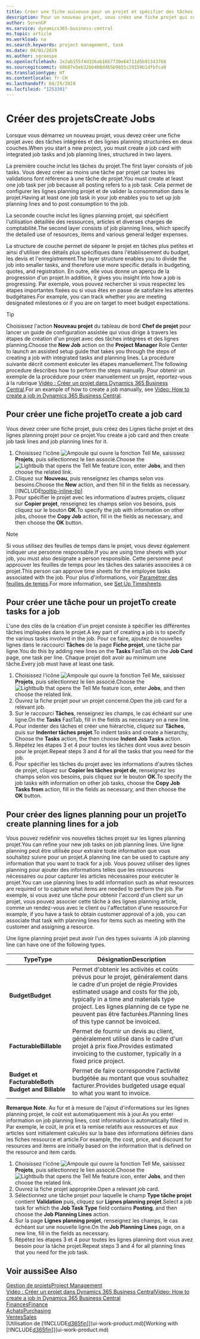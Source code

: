 ```yaml
---
title: Créer une fiche suiveuse pour un projet et spécifier des tâches| Microsoft Docs
description: Pour un nouveau projet, vous créez une fiche projet qui contient les tâches projet et les lignes planning, pour vous aider à gérer la progression et les budgets.
author: SorenGP
ms.service: dynamics365-business-central
ms.topic: article
ms.workload: na
ms.search.keywords: project management, task
ms.date: 04/01/2019
ms.author: sgroespe
ms.openlocfilehash: 2e2ab155f4d326ab16b7730e64711d5b91343768
ms.sourcegitcommit: 60b87e5eb32bb408dd65b9855c29159b1dfbfca8
ms.translationtype: HT
ms.contentlocale: fr-CH
ms.lasthandoff: 04/29/2019
ms.locfileid: "1253301"
---
```

# <a name="create-jobs"></a><span data-ttu-id="14162-103">Créer des projets</span><span class="sxs-lookup"><span data-stu-id="14162-103">Create Jobs</span></span>
<span data-ttu-id="14162-104">Lorsque vous démarrez un nouveau projet, vous devez créer une fiche projet avec des tâches intégrées et des lignes planning structurées en deux couches.</span><span class="sxs-lookup"><span data-stu-id="14162-104">When you start a new project, you must create a job card with integrated job tasks and job planning lines, structured in two layers.</span></span>  

<span data-ttu-id="14162-105">La première couche inclut les tâches du projet.</span><span class="sxs-lookup"><span data-stu-id="14162-105">The first layer consists of job tasks.</span></span> <span data-ttu-id="14162-106">Vous devez créer au moins une tâche par projet car toutes les validations font référence à une tâche de projet.</span><span class="sxs-lookup"><span data-stu-id="14162-106">You must create at least one job task per job because all posting refers to a job task.</span></span> <span data-ttu-id="14162-107">Cela permet de configurer les lignes planning projet et de valider la consommation dans le projet.</span><span class="sxs-lookup"><span data-stu-id="14162-107">Having at least one job task in your job enables you to set up job planning lines and to post consumption to the job.</span></span>

<span data-ttu-id="14162-108">La seconde couche inclut les lignes planning projet, qui spécifient l'utilisation détaillée des ressources, articles et diverses charges de comptabilité.</span><span class="sxs-lookup"><span data-stu-id="14162-108">The second layer consists of job planning lines, which specify the detailed use of resources, items and various general ledger expenses.</span></span>

<span data-ttu-id="14162-109">La structure de couche permet de séparer le projet en tâches plus petites et ainsi d'utiliser des détails plus spécifiques dans l'établissement du budget, les devis et l'enregistrement.</span><span class="sxs-lookup"><span data-stu-id="14162-109">The layer structure enables you to divide the job into smaller tasks, and therefore use more specific details in budgeting, quotes, and registration.</span></span> <span data-ttu-id="14162-110">En outre, elle vous donne un aperçu de la progression d'un projet.</span><span class="sxs-lookup"><span data-stu-id="14162-110">In addition, it gives you insight into how a job is progressing.</span></span> <span data-ttu-id="14162-111">Par exemple, vous pouvez rechercher si vous respectez les étapes importantes fixées ou si vous êtes en passe de satisfaire les attentes budgétaires.</span><span class="sxs-lookup"><span data-stu-id="14162-111">For example, you can track whether you are meeting designated milestones or if you are on target to meet budget expectations.</span></span>

> [!TIP]
> <span data-ttu-id="14162-112">Choisissez l'action **Nouveau projet** du tableau de bord **Chef de projet** pour lancer un guide de configuration assistée qui vous dirige à travers les étapes de création d'un projet avec des tâches intégrées et des lignes planning.</span><span class="sxs-lookup"><span data-stu-id="14162-112">Choose the **New Job** action on the **Project Manager** Role Center to launch an assisted setup guide that takes you through the steps of creating a job with integrated tasks and planning lines.</span></span> <span data-ttu-id="14162-113">La procédure suivante décrit comment exécuter les étapes manuellement.</span><span class="sxs-lookup"><span data-stu-id="14162-113">The following procedure describes how to perform the steps manually.</span></span> <span data-ttu-id="14162-114">Pour obtenir un exemple de la procédure pour créer manuellement un projet, reportez-vous à la rubrique [Vidéo : Créer un projet dans Dynamics 365 Business Central](https://www.youtube.com/watch?v=VqaPWr7BWmw).</span><span class="sxs-lookup"><span data-stu-id="14162-114">For an example of how to create a job manually, see [Video: How to create a job in Dynamics 365 Business Central](https://www.youtube.com/watch?v=VqaPWr7BWmw).</span></span>

## <a name="to-create-a-job-card"></a><span data-ttu-id="14162-115">Pour créer une fiche projet</span><span class="sxs-lookup"><span data-stu-id="14162-115">To create a job card</span></span>
<span data-ttu-id="14162-116">Vous devez créer une fiche projet, puis créez des Lignes tâche projet et des lignes planning projet pour ce projet.</span><span class="sxs-lookup"><span data-stu-id="14162-116">You create a job card and then create job task lines and job planning lines for it.</span></span>

1. <span data-ttu-id="14162-117">Choisissez l'icône ![Ampoule qui ouvre la fonction Tell Me](media/ui-search/search_small.png "Dites-moi ce que vous voulez faire"), saisissez **Projets**, puis sélectionnez le lien associé.</span><span class="sxs-lookup"><span data-stu-id="14162-117">Choose the ![Lightbulb that opens the Tell Me feature](media/ui-search/search_small.png "Tell me what you want to do") icon, enter **Jobs**, and then choose the related link.</span></span>  
2. <span data-ttu-id="14162-118">Cliquez sur **Nouveau**, puis renseignez les champs selon vos besoins.</span><span class="sxs-lookup"><span data-stu-id="14162-118">Choose the **New** action, and then fill in the fields as necessary.</span></span> [!INCLUDE[tooltip-inline-tip](includes/tooltip-inline-tip_md.md)]
3. <span data-ttu-id="14162-119">Pour spécifier le projet avec les informations d'autres projets, cliquez sur **Copier projet**, renseignez les champs selon vos besoins, puis cliquez sur le bouton **OK**.</span><span class="sxs-lookup"><span data-stu-id="14162-119">To specify the job with information on other jobs, choose the **Copy Job** action, fill in the fields as necessary, and then choose the **OK** button.</span></span>

> [!NOTE]  
>   <span data-ttu-id="14162-120">Si vous utilisez des feuilles de temps dans le projet, vous devez également indiquer une personne responsable.</span><span class="sxs-lookup"><span data-stu-id="14162-120">If you are using time sheets with your job, you must also designate a person responsible.</span></span> <span data-ttu-id="14162-121">Cette personne peut approuver les feuilles de temps pour les tâches des salariés associées à ce projet.</span><span class="sxs-lookup"><span data-stu-id="14162-121">This person can approve time sheets for the employee tasks associated with the job.</span></span> <span data-ttu-id="14162-122">Pour plus d'informations, voir [Paramétrer des feuilles de temps](projects-how-setup-time-sheets.md).</span><span class="sxs-lookup"><span data-stu-id="14162-122">For more information, see [Set Up Timesheets](projects-how-setup-time-sheets.md).</span></span>

## <a name="to-create-tasks-for-a-job"></a><span data-ttu-id="14162-123">Pour créer une tâche pour un projet</span><span class="sxs-lookup"><span data-stu-id="14162-123">To create tasks for a job</span></span>
<span data-ttu-id="14162-124">L'une des clés de la création d'un projet consiste à spécifier les différentes tâches impliquées dans le projet.</span><span class="sxs-lookup"><span data-stu-id="14162-124">A key part of creating a job is to specify the various tasks involved in the job.</span></span> <span data-ttu-id="14162-125">Pour ce faire, ajoutez de nouvelles lignes dans le raccourci **Tâches** de la page **Fiche projet**, une tâche par ligne.</span><span class="sxs-lookup"><span data-stu-id="14162-125">You do this by adding new lines on the **Tasks** FastTab on the **Job Card** page, one task per line.</span></span> <span data-ttu-id="14162-126">Chaque projet doit avoir au minimum une tâche.</span><span class="sxs-lookup"><span data-stu-id="14162-126">Every job must have at least one task.</span></span>

1. <span data-ttu-id="14162-127">Choisissez l'icône ![Ampoule qui ouvre la fonction Tell Me](media/ui-search/search_small.png "Dites-moi ce que vous voulez faire"), saisissez **Projets**, puis sélectionnez le lien associé.</span><span class="sxs-lookup"><span data-stu-id="14162-127">Choose the ![Lightbulb that opens the Tell Me feature](media/ui-search/search_small.png "Tell me what you want to do") icon, enter **Jobs**, and then choose the related link.</span></span>
2. <span data-ttu-id="14162-128">Ouvrez la fiche projet pour un projet concerné.</span><span class="sxs-lookup"><span data-stu-id="14162-128">Open the job card for a relevant job.</span></span>
3. <span data-ttu-id="14162-129">Sur le raccourci **Tâches**, renseignez les champs, le cas échéant sur une ligne.</span><span class="sxs-lookup"><span data-stu-id="14162-129">On the **Tasks** FastTab, fill in the fields as necessary on a new line.</span></span>
4. <span data-ttu-id="14162-130">Pour indenter des tâches et créer une hiérarchie, cliquez sur **Tâches**, puis sur **Indenter tâches projet**.</span><span class="sxs-lookup"><span data-stu-id="14162-130">To indent tasks and create a hierarchy, Choose the **Tasks** action, the then choose **Indent Job Tasks** action.</span></span>
5. <span data-ttu-id="14162-131">Répétez les étapes 3 et 4 pour toutes les tâches dont vous avez besoin pour le projet.</span><span class="sxs-lookup"><span data-stu-id="14162-131">Repeat steps 3 and 4 for all the tasks that you need for the job.</span></span>
6. <span data-ttu-id="14162-132">Pour spécifier les tâches du projet avec les informations d'autres tâches de projet, cliquez sur **Copier les tâches projet de**, renseignez les champs selon vos besoins, puis cliquez sur le bouton **OK**.</span><span class="sxs-lookup"><span data-stu-id="14162-132">To specify the job tasks with information on other job tasks, choose the **Copy Job Tasks from** action, fill in the fields as necessary, and then choose the **OK** button.</span></span>

## <a name="to-create-planning-lines-for-a-job"></a><span data-ttu-id="14162-133">Pour créer des lignes planning pour un projet</span><span class="sxs-lookup"><span data-stu-id="14162-133">To create planning lines for a job</span></span>
<span data-ttu-id="14162-134">Vous pouvez redéfinir vos nouvelles tâches projet sur les lignes planning projet.</span><span class="sxs-lookup"><span data-stu-id="14162-134">You can refine your new job tasks on job planning lines.</span></span> <span data-ttu-id="14162-135">Une ligne planning peut être utilisée pour extraire toute information que vous souhaitez suivre pour un projet.</span><span class="sxs-lookup"><span data-stu-id="14162-135">A planning line can be used to capture any information that you want to track for a job.</span></span> <span data-ttu-id="14162-136">Vous pouvez utiliser des lignes planning pour ajouter des informations telles que les ressources nécessaires ou pour capturer les articles nécessaires pour exécuter le projet.</span><span class="sxs-lookup"><span data-stu-id="14162-136">You can use planning lines to add information such as what resources are required or to capture what items are needed to perform the job.</span></span> <span data-ttu-id="14162-137">Par exemple, si vous avez une tâche pour obtenir l'accord d'un client sur un projet, vous pouvez associer cette tâche à des lignes planning article, comme un rendez-vous avec le client ou l'affectation d'une ressource.</span><span class="sxs-lookup"><span data-stu-id="14162-137">For example, if you have a task to obtain customer approval of a job, you can associate that task with planning lines for items such as meeting with the customer and assigning a resource.</span></span>  

<span data-ttu-id="14162-138">Une ligne planning projet peut avoir l'un des types suivants :</span><span class="sxs-lookup"><span data-stu-id="14162-138">A job planning line can have one of the following types.</span></span>  

| <span data-ttu-id="14162-139">Type</span><span class="sxs-lookup"><span data-stu-id="14162-139">Type</span></span> | <span data-ttu-id="14162-140">Désignation</span><span class="sxs-lookup"><span data-stu-id="14162-140">Description</span></span> |
| --- | --- |
| <span data-ttu-id="14162-141">**Budget**</span><span class="sxs-lookup"><span data-stu-id="14162-141">**Budget**</span></span> |<span data-ttu-id="14162-142">Permet d'obtenir les activités et coûts prévus pour le projet, généralement dans le cadre d'un projet de régie.</span><span class="sxs-lookup"><span data-stu-id="14162-142">Provides estimated usage and costs for the job, typically in a time and materials type project.</span></span> <span data-ttu-id="14162-143">Les lignes planning de ce type ne peuvent pas être facturées.</span><span class="sxs-lookup"><span data-stu-id="14162-143">Planning lines of this type cannot be invoiced.</span></span> |
| <span data-ttu-id="14162-144">**Facturable**</span><span class="sxs-lookup"><span data-stu-id="14162-144">**Billable**</span></span> |<span data-ttu-id="14162-145">Permet de fournir un devis au client, généralement utilisé dans le cadre d'un projet à prix fixe.</span><span class="sxs-lookup"><span data-stu-id="14162-145">Provides estimated invoicing to the customer, typically in a fixed price project.</span></span> |
| <span data-ttu-id="14162-146">**Budget et Facturable**</span><span class="sxs-lookup"><span data-stu-id="14162-146">**Both Budget and Billable**</span></span> |<span data-ttu-id="14162-147">Permet de faire correspondre l'activité budgétée au montant que vous souhaitez facturer.</span><span class="sxs-lookup"><span data-stu-id="14162-147">Provides budgeted usage equal to what you want to invoice.</span></span> |

<span data-ttu-id="14162-148">**Remarque**.</span><span class="sxs-lookup"><span data-stu-id="14162-148">**Note**.</span></span> <span data-ttu-id="14162-149">Au fur et à mesure de l'ajout d'informations sur les lignes planning projet, le coût est automatiquement mis à jour.</span><span class="sxs-lookup"><span data-stu-id="14162-149">As you enter information on job planning lines, cost information is automatically filled in.</span></span> <span data-ttu-id="14162-150">Par exemple, le coût, le prix et la remise relatifs aux ressources et aux articles sont initialement calculés sur la base des informations définies dans les fiches ressource et article.</span><span class="sxs-lookup"><span data-stu-id="14162-150">For example, the cost, price, and discount for resources and items are initially based on the information that is defined on the resource and item cards.</span></span>

1. <span data-ttu-id="14162-151">Choisissez l'icône ![Ampoule qui ouvre la fonction Tell Me](media/ui-search/search_small.png "Dites-moi ce que vous voulez faire"), saisissez **Projets**, puis sélectionnez le lien associé.</span><span class="sxs-lookup"><span data-stu-id="14162-151">Choose the ![Lightbulb that opens the Tell Me feature](media/ui-search/search_small.png "Tell me what you want to do") icon, enter **Jobs**, and then choose the related link.</span></span>
2. <span data-ttu-id="14162-152">Ouvrez la fiche projet appropriée.</span><span class="sxs-lookup"><span data-stu-id="14162-152">Open a relevant job card.</span></span>
3. <span data-ttu-id="14162-153">Sélectionnez une tâche projet pour laquelle le champ **Type tâche projet** contient **Validation** puis, cliquez sur **Lignes planning projet**.</span><span class="sxs-lookup"><span data-stu-id="14162-153">Select a job task for which the **Job Task Type** field contains **Posting**, and then choose the **Job Planning Lines** action.</span></span>  
4. <span data-ttu-id="14162-154">Sur la page **Lignes planning projet**, renseignez les champs, le cas échéant sur une nouvelle ligne.</span><span class="sxs-lookup"><span data-stu-id="14162-154">On the **Job Planning Lines** page, on a new line, fill in the fields as necessary.</span></span>
5. <span data-ttu-id="14162-155">Répétez les étapes 3 et 4 pour toutes les lignes planning dont vous avez besoin pour la tâche projet.</span><span class="sxs-lookup"><span data-stu-id="14162-155">Repeat steps 3 and 4 for all planning lines that you need for the job task.</span></span>

## <a name="see-also"></a><span data-ttu-id="14162-156">Voir aussi</span><span class="sxs-lookup"><span data-stu-id="14162-156">See Also</span></span>

[<span data-ttu-id="14162-157">Gestion de projets</span><span class="sxs-lookup"><span data-stu-id="14162-157">Project Management</span></span>](projects-manage-projects.md)  
[<span data-ttu-id="14162-158">Vidéo : Créer un projet dans Dynamics 365 Business Central</span><span class="sxs-lookup"><span data-stu-id="14162-158">Video: How to create a job in Dynamics 365 Business Central</span></span>](https://www.youtube.com/watch?v=VqaPWr7BWmw)  
[<span data-ttu-id="14162-159">Finances</span><span class="sxs-lookup"><span data-stu-id="14162-159">Finance</span></span>](finance.md)  
[<span data-ttu-id="14162-160">Achats</span><span class="sxs-lookup"><span data-stu-id="14162-160">Purchasing</span></span>](purchasing-manage-purchasing.md)  
[<span data-ttu-id="14162-161">Ventes</span><span class="sxs-lookup"><span data-stu-id="14162-161">Sales</span></span>](sales-manage-sales.md)  
<span data-ttu-id="14162-162">[Utilisation de [!INCLUDE[d365fin](includes/d365fin_md.md)]](ui-work-product.md)</span><span class="sxs-lookup"><span data-stu-id="14162-162">[Working with [!INCLUDE[d365fin](includes/d365fin_md.md)]](ui-work-product.md)</span></span>  
